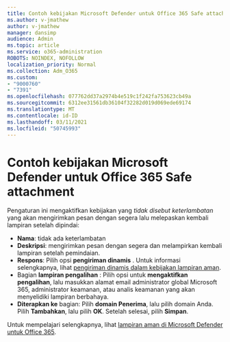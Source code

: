 ```yaml
---
title: Contoh kebijakan Microsoft Defender untuk Office 365 Safe attachment
ms.author: v-jmathew
author: v-jmathew
manager: dansimp
audience: Admin
ms.topic: article
ms.service: o365-administration
ROBOTS: NOINDEX, NOFOLLOW
localization_priority: Normal
ms.collection: Adm_O365
ms.custom:
- "9000760"
- "7391"
ms.openlocfilehash: 077762dd37a2974b4e519c1f242fa753623cb49a
ms.sourcegitcommit: 6312ee31561db36104f32282d019d069ede69174
ms.translationtype: MT
ms.contentlocale: id-ID
ms.lasthandoff: 03/11/2021
ms.locfileid: "50745993"
---
```

# <a name="example-microsoft-defender-for-office-365-safe-attachment-policy"></a>Contoh kebijakan Microsoft Defender untuk Office 365 Safe attachment

Pengaturan ini mengaktifkan kebijakan yang *tidak disebut keterlambatan* yang akan mengirimkan pesan dengan segera lalu melepaskan kembali lampiran setelah dipindai:

- **Nama**: tidak ada keterlambatan
- **Deskripsi**: mengirimkan pesan dengan segera dan melampirkan kembali lampiran setelah pemindaian.
- **Respons**: Pilih opsi **pengiriman dinamis** . Untuk informasi selengkapnya, lihat [pengiriman dinamis dalam kebijakan lampiran aman](https://go.microsoft.com/fwlink/?linkid=2092328).
- Bagian **lampiran pengalihan** : Pilih opsi untuk **mengaktifkan pengalihan**, lalu masukkan alamat email administrator global Microsoft 365, administrator keamanan, atau analis keamanan yang akan menyelidiki lampiran berbahaya.
- **Diterapkan ke** bagian: Pilih **domain Penerima**, lalu pilih domain Anda. Pilih **Tambahkan**, lalu pilih **OK**. Setelah selesai, pilih **Simpan**.

Untuk mempelajari selengkapnya, lihat [lampiran aman di Microsoft Defender untuk Office 365](https://go.microsoft.com/fwlink/?linkid=2092213).
